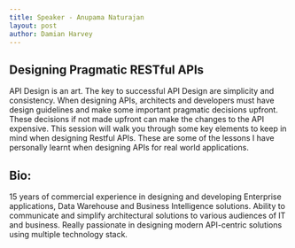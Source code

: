 ```yaml
---
title: Speaker - Anupama Naturajan
layout: post
author: Damian Harvey
---
```


## Designing Pragmatic RESTful APIs
 
API Design is an art. The key to successful API Design are simplicity and consistency. When designing APIs, architects and developers must have design guidelines and make some important pragmatic decisions upfront. These decisions if not made upfront can make the changes to the API expensive. 
This session will walk you through some key elements to keep in mind when designing Restful APIs. These are some of the lessons I have personally learnt when designing APIs for real world applications.

## Bio:

15 years of commercial experience in designing and developing Enterprise applications, Data Warehouse and Business Intelligence solutions. Ability to communicate and simplify architectural solutions to various audiences of IT and business. Really passionate in designing modern API-centric solutions using multiple technology stack.
